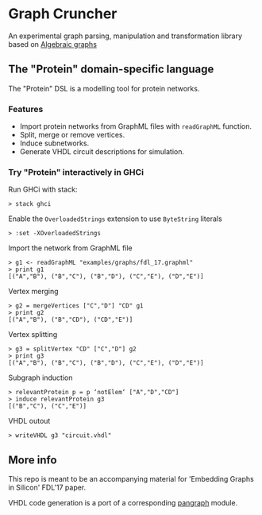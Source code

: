 # Graph Cruncher

An experimental graph parsing, manipulation and transformation library based on
[Algebraic graphs](http://hackage.haskell.org/package/algebraic-graphs/docs/Algebra-Graph.html)

## The "Protein" domain-specific language

The "Protein" DSL is a modelling tool for protein networks.

### Features

* Import protein networks from GraphML files with `readGraphML` function.
* Split, merge or remove vertices.
* Induce subnetworks.
* Generate VHDL circuit descriptions for simulation.

### Try "Protein" interactively  in GHCi

Run GHCi with stack:

```
> stack ghci
```

Enable the `OverloadedStrings` extension to use `ByteString` literals

```
> :set -XOverloadedStrings
```

Import the network from GraphML file

```
> g1 <- readGraphML "examples/graphs/fdl_17.graphml"
> print g1
[("A","B"), ("B","C"), ("B","D"), ("C","E"), ("D","E")]
```

Vertex merging

```
> g2 = mergeVertices ["C","D"] "CD" g1
> print g2
[("A","B"), ("B","CD"), ("CD","E")]
```

Vertex splitting

```
> g3 = splitVertex "CD" ["C","D"] g2
> print g3
[("A","B"), ("B","C"), ("B","D"), ("C","E"), ("D","E")]
```

Subgraph induction

```
> relevantProtein p = p ‘notElem‘ ["A","D","CD"]
> induce relevantProtein g3
[("B","C"), ("C","E")]
```

VHDL outout
```
> writeVHDL g3 "circuit.vhdl"
```

## More info

This repo is meant to be an accompanying material for 'Embedding Graphs in Silicon' FDL'17 paper.

VHDL code generation is a port of a corresponding [pangraph](https://github.com/tuura/pangraph/tree/master/src/Pangraph/VHDL) module.
